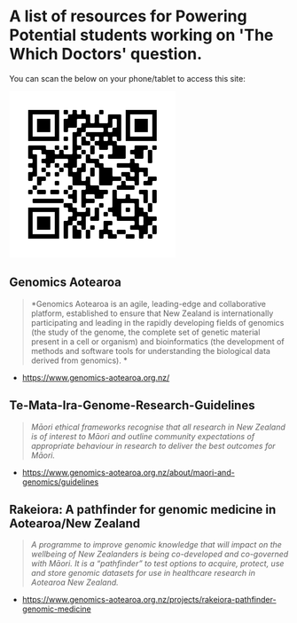 # A list of resources for Powering Potential students working on 'The Which Doctors' question.

You can scan the below on your phone/tablet to access this site:  

![](frame.png)

## Genomics Aotearoa

> *Genomics Aotearoa is an agile, leading-edge and collaborative platform, established to ensure that New Zealand is internationally participating and leading in the rapidly developing fields of genomics (the study of the genome, the complete set of genetic material present in a cell or organism) and bioinformatics (the development of methods and software tools for understanding the biological data derived from genomics). *

* https://www.genomics-aotearoa.org.nz/


## Te-Mata-Ira-Genome-Research-Guidelines

> *Māori ethical frameworks recognise that all research in New Zealand is of interest to Māori and outline community expectations of appropriate behaviour in research to deliver the best outcomes for Māori.*

* https://www.genomics-aotearoa.org.nz/about/maori-and-genomics/guidelines


## Rakeiora: A pathfinder for genomic medicine in Aotearoa/New Zealand

> *A programme to improve genomic knowledge that will impact on the wellbeing of New Zealanders is being co-developed and co-governed with Māori. It is a “pathfinder” to test options to acquire, protect, use and store genomic datasets for use in healthcare research in Aotearoa New Zealand.*

* https://www.genomics-aotearoa.org.nz/projects/rakeiora-pathfinder-genomic-medicine

